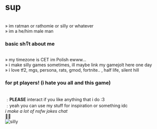 # sup
 <br>  » im ratman or rathomie or silly or whatever
  <br> » im a he/him male man
### basic sh⍢t about me
 <br>» my timezone is CET im Polish ewww...
  <br>» i make silly games sometimes, ill maybe link my gamejolt here one day
  <br>» i love tf2, mgs, persona, rats, gmod, fortnite.. , half life, silent hill
### for pt players! (i hate you all and this game)
 <br> ﹕**PLEASE** interact if you like anything that i do :3 
 <br> ﹕yeah you can use my stuff for inspiration or something idc
 <br>*i make a lot of nsfw jokes chat*
 <br> 💯🔥
<br> ![silly](https://i.pinimg.com/564x/70/37/18/7037181a5ff9fee1c4bae04a12519414.jpg)

